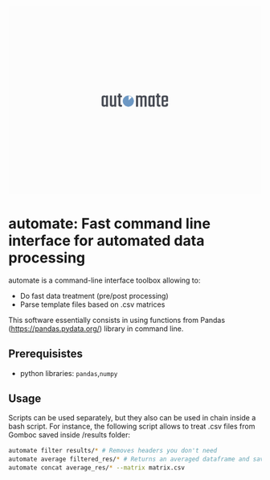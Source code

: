 <div align="center">
  <img src="logo.png"><br>
</div>

# automate: Fast command line interface for automated data processing

automate is a command-line interface toolbox allowing to:
- Do fast data treatment (pre/post processing)
- Parse template files based on .csv matrices

This software essentially consists in using functions from Pandas (https://pandas.pydata.org/) library in command line.


## Prerequisistes
- python libraries: `pandas`,`numpy`

## Usage
Scripts can be used separately, but they also can be used in chain inside a bash script. For instance, the following script allows to treat .csv files from Gomboc saved inside /results folder:

```bash
automate filter results/* # Removes headers you don't need
automate average filtered_res/* # Returns an averaged dataframe and save them inside average_res/
automate concat average_res/* --matrix matrix.csv
```
